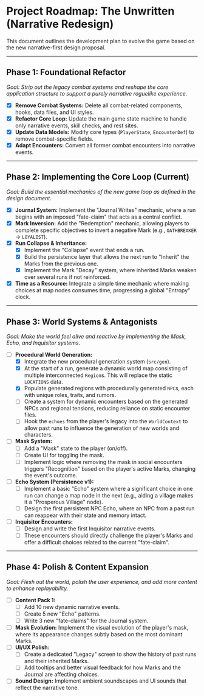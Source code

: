 # Project Roadmap: The Unwritten (Narrative Redesign)

This document outlines the development plan to evolve the game based on the new narrative-first design proposal.

---

## Phase 1: Foundational Refactor

*Goal: Strip out the legacy combat systems and reshape the core application structure to support a purely narrative roguelike experience.*

-   [x] **Remove Combat Systems:** Delete all combat-related components, hooks, data files, and UI styles.
-   [x] **Refactor Core Loop:** Update the main game state machine to handle only narrative events, skill checks, and rest sites.
-   [x] **Update Data Models:** Modify core types (`PlayerState`, `EncounterDef`) to remove combat-specific fields.
-   [x] **Adapt Encounters:** Convert all former combat encounters into narrative events.

---

## Phase 2: Implementing the Core Loop (Current)

*Goal: Build the essential mechanics of the new game loop as defined in the design document.*

-   [x] **Journal System:** Implement the "Journal Writes" mechanic, where a run begins with an imposed "fate-claim" that acts as a central conflict.
-   [x] **Mark Inversion:** Add the "Redemption" mechanic, allowing players to complete specific objectives to invert a negative Mark (e.g., `OATHBREAKER` -> `LOYALIST`).
-   [x] **Run Collapse & Inheritance:**
    -   [x] Implement the "Collapse" event that ends a run.
    -   [x] Build the persistence layer that allows the next run to "Inherit" the Marks from the previous one.
    -   [x] Implement the Mark "Decay" system, where inherited Marks weaken over several runs if not reinforced.
-   [x] **Time as a Resource:** Integrate a simple time mechanic where making choices at map nodes consumes time, progressing a global "Entropy" clock.

---

## Phase 3: World Systems & Antagonists

*Goal: Make the world feel alive and reactive by implementing the Mask, Echo, and Inquisitor systems.*

-   [ ] **Procedural World Generation:**
    -   [x] Integrate the new procedural generation system (`src/gen`).
    -   [x] At the start of a run, generate a dynamic world map consisting of multiple interconnected `Region`s. This will replace the static `LOCATIONS` data.
    -   [x] Populate generated regions with procedurally generated `NPC`s, each with unique roles, traits, and rumors.
    -   [ ] Create a system for dynamic encounters based on the generated NPCs and regional tensions, reducing reliance on static encounter files.
    -   [ ] Hook the `echoes` from the player's legacy into the `WorldContext` to allow past runs to influence the generation of new worlds and characters.
-   [ ] **Mask System:**
    -   [ ] Add a "Mask" state to the player (on/off).
    -   [ ] Create UI for toggling the mask.
    -   [ ] Implement logic where removing the mask in social encounters triggers "Recognition" based on the player's active Marks, changing the event's outcome.
-   [ ] **Echo System (Persistence v1):**
    -   [ ] Implement a basic "Echo" system where a significant choice in one run can change a map node in the next (e.g., aiding a village makes it a "Prosperous Village" node).
    -   [ ] Design the first persistent NPC Echo, where an NPC from a past run can reappear with their state and memory intact.
-   [ ] **Inquisitor Encounters:**
    -   [ ] Design and write the first Inquisitor narrative events.
    -   [ ] These encounters should directly challenge the player's Marks and offer a difficult choices related to the current "fate-claim".

---

## Phase 4: Polish & Content Expansion

*Goal: Flesh out the world, polish the user experience, and add more content to enhance replayability.*

-   [ ] **Content Pack 1:**
    -   [ ] Add 10 new dynamic narrative events.
    -   [ ] Create 5 new "Echo" patterns.
    -   [ ] Write 3 new "fate-claims" for the Journal system.
-   [ ] **Mask Evolution:** Implement the visual evolution of the player's mask, where its appearance changes subtly based on the most dominant Marks.
-   [ ] **UI/UX Polish:**
    -   [ ] Create a dedicated "Legacy" screen to show the history of past runs and their inherited Marks.
    -   [ ] Add tooltips and better visual feedback for how Marks and the Journal are affecting choices.
-   [ ] **Sound Design:** Implement ambient soundscapes and UI sounds that reflect the narrative tone.